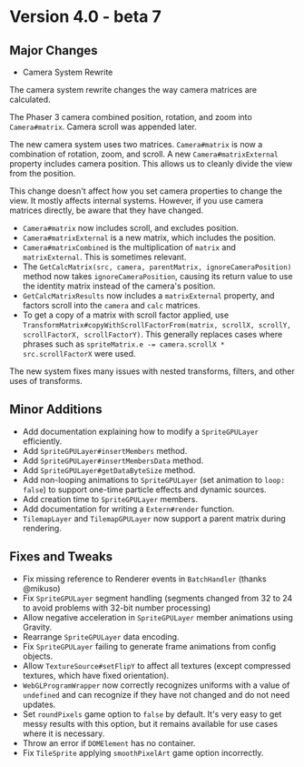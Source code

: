 # Version 4.0 - beta 7

## Major Changes

- Camera System Rewrite

The camera system rewrite changes the way camera matrices are calculated.

The Phaser 3 camera combined position, rotation, and zoom into `Camera#matrix`. Camera scroll was appended later.

The new camera system uses two matrices. `Camera#matrix` is now a combination of rotation, zoom, and scroll. A new `Camera#matrixExternal` property includes camera position. This allows us to cleanly divide the view from the position.

This change doesn't affect how you set camera properties to change the view. It mostly affects internal systems. However, if you use camera matrices directly, be aware that they have changed.

- `Camera#matrix` now includes scroll, and excludes position.
- `Camera#matrixExternal` is a new matrix, which includes the position.
- `Camera#matrixCombined` is the multiplication of `matrix` and `matrixExternal`. This is sometimes relevant.
- The `GetCalcMatrix(src, camera, parentMatrix, ignoreCameraPosition)` method now takes `ignoreCameraPosition`, causing its return value to use the identity matrix instead of the camera's position.
- `GetCalcMatrixResults` now includes a `matrixExternal` property, and factors scroll into the `camera` and `calc` matrices.
- To get a copy of a matrix with scroll factor applied, use `TransformMatrix#copyWithScrollFactorFrom(matrix, scrollX, scrollY, scrollFactorX, scrollFactorY)`. This generally replaces cases where phrases such as `spriteMatrix.e -= camera.scrollX * src.scrollFactorX` were used.

The new system fixes many issues with nested transforms, filters, and other uses of transforms.

## Minor Additions

- Add documentation explaining how to modify a `SpriteGPULayer` efficiently.
- Add `SpriteGPULayer#insertMembers` method.
- Add `SpriteGPULayer#insertMembersData` method.
- Add `SpriteGPULayer#getDataByteSize` method.
- Add non-looping animations to `SpriteGPULayer` (set animation to `loop: false`) to support one-time particle effects and dynamic sources.
- Add creation time to `SpriteGPULayer` members.
- Add documentation for writing a `Extern#render` function.
- `TilemapLayer` and `TilemapGPULayer` now support a parent matrix during rendering.

## Fixes and Tweaks

- Fix missing reference to Renderer events in `BatchHandler` (thanks @mikuso)
- Fix `SpriteGPULayer` segment handling (segments changed from 32 to 24 to avoid problems with 32-bit number processing)
- Allow negative acceleration in `SpriteGPULayer` member animations using Gravity.
- Rearrange `SpriteGPULayer` data encoding.
- Fix `SpriteGPULayer` failing to generate frame animations from config objects.
- Allow `TextureSource#setFlipY` to affect all textures (except compressed textures, which have fixed orientation).
- `WebGLProgramWrapper` now correctly recognizes uniforms with a value of `undefined` and can recognize if they have not changed and do not need updates.
- Set `roundPixels` game option to `false` by default. It's very easy to get messy results with this option, but it remains available for use cases where it is necessary.
- Throw an error if `DOMElement` has no container.
- Fix `TileSprite` applying `smoothPixelArt` game option incorrectly.
